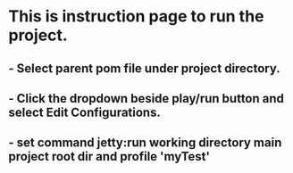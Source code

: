 # This is instruction page to run the project.
  ## - Select parent pom file under project directory.
  ## - Click the dropdown beside play/run button and select Edit Configurations.
  ## - set command jetty:run working directory main project root dir and profile 'myTest'